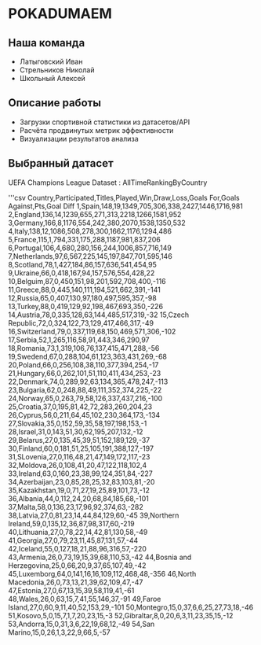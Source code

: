# POKADUMAEM

## Наша команда
- Латыговский Иван 
- Стрельников Николай
- Школьный Алексей

## Описание работы
- Загрузки спортивной статистики из датасетов/API
- Расчёта продвинутых метрик эффективности
- Визуализации результатов анализа

## Выбранный датасет
UEFA Champions League Dataset : AllTimeRankingByCountry

'''csv
Country,Participated,Titles,Played,Win,Draw,Loss,Goals For,Goals Against,Pts,Goal Diff
1,Spain,148,19,1349,705,306,338,2427,1446,1716,981
2,England,136,14,1239,655,271,313,2218,1266,1581,952
3,Germany,166,8,1176,554,242,380,2070,1538,1350,532
4,Italy,138,12,1086,508,278,300,1662,1176,1294,486
5,France,115,1,794,331,175,288,1187,981,837,206
6,Portugal,106,4,680,280,156,244,1006,857,716,149
7,Netherlands,97,6,567,225,145,197,847,701,595,146
8,Scotland,78,1,427,184,86,157,636,541,454,95
9,Ukraine,66,0,418,167,94,157,576,554,428,22
10,Belguim,87,0,450,151,98,201,592,708,400,-116
11,Greece,88,0,445,140,111,194,521,662,391,-141
12,Russia,65,0,407,130,97,180,497,595,357,-98
13,Turkey,88,0,419,129,92,198,467,693,350,-226
14,Austria,78,0,335,128,63,144,485,517,319,-32
15,Czech Republic,72,0,324,122,73,129,417,466,317,-49
16,Switzerland,79,0,337,119,68,150,469,571,306,-102
17,Serbia,52,1,265,116,58,91,443,346,290,97
18,Romania,73,1,319,106,76,137,415,471,288,-56
19,Swedend,67,0,288,104,61,123,363,431,269,-68
20,Poland,66,0,256,108,38,110,377,394,254,-17
21,Hungary,66,0,262,101,51,110,411,434,253,-23
22,Denmark,74,0,289,92,63,134,365,478,247,-113
23,Bulgaria,62,0,248,88,49,111,352,374,225,-22
24,Norway,65,0,263,79,58,126,337,437,216,-100
25,Croatia,37,0,195,81,42,72,283,260,204,23
26,Cyprus,56,0,211,64,45,102,230,364,173,-134
27,Slovakia,35,0,152,59,35,58,197,198,153,-1
28,Israel,31,0,143,51,30,62,195,207,132,-12
29,Belarus,27,0,135,45,39,51,152,189,129,-37
30,Finland,60,0,181,51,25,105,191,388,127,-197
31,SLovenia,27,0,116,48,21,47,149,172,117,-23
32,Moldova,26,0,108,41,20,47,122,118,102,4
33,Ireland,63,0,160,23,38,99,124,351,84,-227
34,Azerbaijan,23,0,85,28,25,32,83,103,81,-20
35,Kazakhstan,19,0,71,27,19,25,89,101,73,-12
36,Albania,44,0,112,24,20,68,84,185,68,-101
37,Malta,58,0,136,23,17,96,92,374,63,-282
38,Latvia,27,0,81,23,14,44,84,129,60,-45
39,Northern Ireland,59,0,135,12,36,87,98,317,60,-219
40,Lithuania,27,0,78,22,14,42,81,130,58,-49
41,Georgia,27,0,79,23,11,45,87,131,57,-44
42,Iceland,55,0,127,18,21,88,96,316,57,-220
43,Armenia,26,0,73,19,15,39,68,110,53,-42
44,Bosnia and Herzegovina,25,0,66,20,9,37,65,107,49,-42
45,Luxemborg,64,0,141,16,16,109,112,468,48,-356
46,North Macedonia,26,0,73,13,21,39,62,109,47,-47
47,Estonia,27,0,67,13,15,39,58,119,41,-61
48,Wales,26,0,63,15,7,41,55,146,37,-91
49,Faroe Island,27,0,60,9,11,40,52,153,29,-101
50,Montegro,15,0,37,6,6,25,27,73,18,-46
51,Kosovo,5,0,15,7,1,7,20,23,15,-3
52,Gibraltar,8,0,20,6,3,11,23,35,15,-12
53,Andorra,15,0,31,3,6,22,19,68,12,-49
54,San Marino,15,0,26,1,3,22,9,66,5,-57
